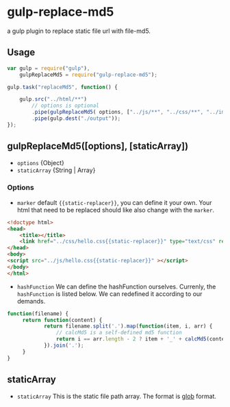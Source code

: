 # gulp-replace-md5
a gulp plugin to replace static file url with file-md5.

## Usage

```javascript
var gulp = require("gulp"),
    gulpReplaceMd5 = require("gulp-replace-md5");

gulp.task("replaceMd5", function() {

    gulp.src("../html/**")
        // options is optional
        .pipe(gulpReplaceMd5( options, ["../js/**", "../css/**", "../img/**"]) )
        .pipe(gulp.dest("./output"));
});

```
## gulpReplaceMd5([options], [staticArray])

* `options` {Object}
* `staticArray` {String | Array}

### Options

* `marker` default `{{static-replacer}}`, you can define it your own. Your html that need to be replaced should like also
change with the `marker`.
```html
<!doctype html>
<head>
    <title></title>
    <link href="../css/hello.css{{static-replacer}}" type="text/css" rel="stylesheet"/>
</head>
<body>
<script src="../js/hello.css{{static-replacer}}" ></script>
</body>
</html>
```
* `hashFunction` We can define the hashFunction ourselves. Currenly, the `hashFunction` is listed below.
We can redefined it according to our demands.
```javascript
function(filename) {
     return function(content) {
            return filename.split('.').map(function(item, i, arr) {
                // calcMd5 is a self-defined md5 function
                return i == arr.length - 2 ? item + '_' + calcMd5(content) : item;
            }).join('.');
     }
}
```

## staticArray

* `staticArray` This is the static file path array. The format is [glob](https://github.com/isaacs/node-glob) format.
